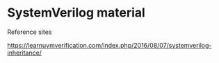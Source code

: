 # SystemVerilog material


Reference sites

https://learnuvmverification.com/index.php/2016/08/07/systemverilog-inheritance/
